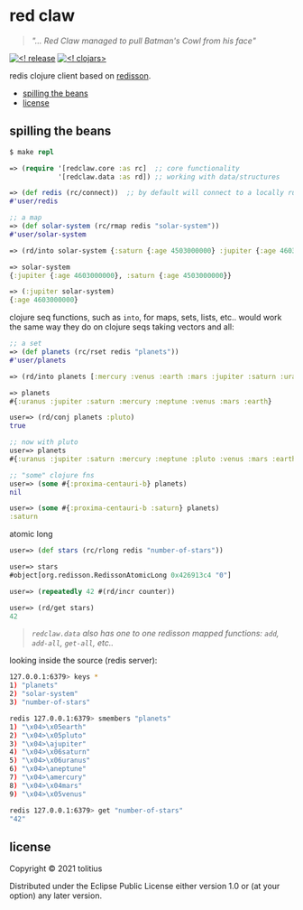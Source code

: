 # red claw

> _"... Red Claw managed to pull Batman's Cowl from his face"_

[![<! release](https://img.shields.io/badge/dynamic/json.svg?label=release&url=https%3A%2F%2Fclojars.org%2Fcom.tolitius%2Fredclaw%2Flatest-version.json&query=version&colorB=blue)](https://github.com/tolitius/redclaw/releases)
[![<! clojars>](https://img.shields.io/clojars/v/com.tolitius/redclaw.svg)](https://clojars.org/com.tolitius/redclaw)

redis clojure client based on [redisson](https://github.com/redisson/redisson).

- [spilling the beans](#spilling-the-beans)
- [license](#license)

## spilling the beans

```clojure
$ make repl

=> (require '[redclaw.core :as rc]  ;; core functionality
            '[redclaw.data :as rd]) ;; working with data/structures

=> (def redis (rc/connect))  ;; by default will connect to a locally running redis on 6379 port
#'user/redis
```

```clojure
;; a map
=> (def solar-system (rc/rmap redis "solar-system"))
#'user/solar-system

=> (rd/into solar-system {:saturn {:age 4503000000} :jupiter {:age 4603000000}})

=> solar-system
{:jupiter {:age 4603000000}, :saturn {:age 4503000000}}

=> (:jupiter solar-system)
{:age 4603000000}
```

clojure seq functions, such as `into`, for maps, sets, lists, etc.. would work the same way they do on clojure seqs taking vectors and all:

```clojure
;; a set
=> (def planets (rc/rset redis "planets"))
#'user/planets

=> (rd/into planets [:mercury :venus :earth :mars :jupiter :saturn :uranus :neptune])

=> planets
#{:uranus :jupiter :saturn :mercury :neptune :venus :mars :earth}

user=> (rd/conj planets :pluto)
true

;; now with pluto
user=> planets
#{:uranus :jupiter :saturn :mercury :neptune :pluto :venus :mars :earth}

;; "some" clojure fns
user=> (some #{:proxima-centauri-b} planets)
nil

user=> (some #{:proxima-centauri-b :saturn} planets)
:saturn
```

atomic long

```clojure
user=> (def stars (rc/rlong redis "number-of-stars"))

user=> stars
#object[org.redisson.RedissonAtomicLong 0x426913c4 "0"]

user=> (repeatedly 42 #(rd/incr counter))

user=> (rd/get stars)
42
```

> _`redclaw.data` also has one to one redisson mapped functions: `add`, `add-all`, `get-all`, etc.._

looking inside the source (redis server):

```bash
127.0.0.1:6379> keys *
1) "planets"
2) "solar-system"
3) "number-of-stars"

redis 127.0.0.1:6379> smembers "planets"
1) "\x04>\x05earth"
2) "\x04>\x05pluto"
3) "\x04>\ajupiter"
4) "\x04>\x06saturn"
5) "\x04>\x06uranus"
6) "\x04>\aneptune"
7) "\x04>\amercury"
8) "\x04>\x04mars"
9) "\x04>\x05venus"

redis 127.0.0.1:6379> get "number-of-stars"
"42"
```

## license

Copyright © 2021 tolitius

Distributed under the Eclipse Public License either version 1.0 or (at
your option) any later version.
